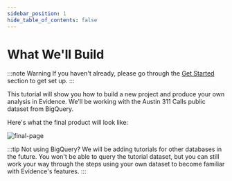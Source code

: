 ```yaml
---
sidebar_position: 1
hide_table_of_contents: false
---
```


# What We'll Build
:::note Warning 
If you haven't already, please go through the [Get Started](/getting-started/install-evidence) section to get set up.
:::

This tutorial will show you how to build a new project and produce your own analysis in Evidence. We'll be working with the Austin 311 Calls public dataset from BigQuery.

Here's what the final product will look like:

<div style={{textAlign: 'center'}}>

![final-page](/img/final-product.gif)

</div>

:::tip Not using BigQuery?
We will be adding tutorials for other databases in the future. You won't be able to query the tutorial dataset, but you can still work your way through the steps using your own dataset to become familiar with Evidence's features.
:::